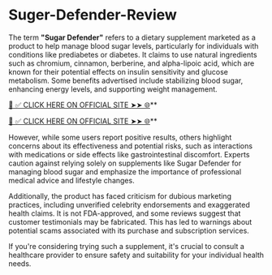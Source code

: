 # Suger-Defender-Review
The term **"Sugar Defender"** refers to a dietary supplement marketed as a product to help manage blood sugar levels, particularly for individuals with conditions like prediabetes or diabetes. It claims to use natural ingredients such as chromium, cinnamon, berberine, and alpha-lipoic acid, which are known for their potential effects on insulin sensitivity and glucose metabolism. Some benefits advertised include stabilizing blood sugar, enhancing energy levels, and supporting weight management.

[📌 ✅ CLICK HERE ON OFFICIAL SITE ➤➤ 🌐](https://tinyurl.com/SUGAR-DEFN)**

[📌 ✅ CLICK HERE ON OFFICIAL SITE ➤➤ 🌐](https://tinyurl.com/SUGAR-DEFN)**

However, while some users report positive results, others highlight concerns about its effectiveness and potential risks, such as interactions with medications or side effects like gastrointestinal discomfort. Experts caution against relying solely on supplements like Sugar Defender for managing blood sugar and emphasize the importance of professional medical advice and lifestyle changes.

Additionally, the product has faced criticism for dubious marketing practices, including unverified celebrity endorsements and exaggerated health claims. It is not FDA-approved, and some reviews suggest that customer testimonials may be fabricated. This has led to warnings about potential scams associated with its purchase and subscription services.

If you're considering trying such a supplement, it's crucial to consult a healthcare provider to ensure safety and suitability for your individual health needs.
